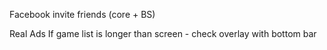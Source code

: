 Facebook invite friends (core + BS)

Real Ads
If game list is longer than screen - check overlay with bottom bar
